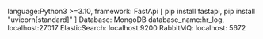 
language:Python3 >=3.10, framework: FastApi [ pip install fastapi, pip install "uvicorn[standard]" ] 
Database: MongoDB database_name:hr_log, localhost:27017
ElasticSearch: localhost:9200
RabbitMQ: localhost: 5672
